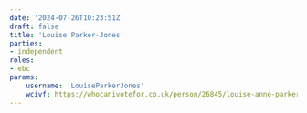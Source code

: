 ```yaml
---
date: '2024-07-26T10:23:51Z'
draft: false
title: 'Louise Parker-Jones'
parties:
- independent
roles:
- ebc
params:
    username: 'LouiseParkerJones'
    wcivf: https://whocanivotefor.co.uk/person/26845/louise-anne-parker-jones
---
```

